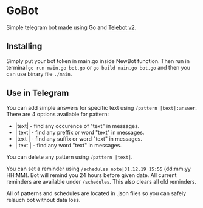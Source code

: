 # GoBot
Simple telegram bot made using Go and [Telebot v2](https://godoc.org/gopkg.in/tucnak/telebot.v2).

## Installing
Simply put your bot token in main.go inside NewBot function. Then run in terminal `go run main.go bot.go` or `go build main.go bot.go` and then you can use binary file `./main`.

## Use in Telegram
You can add simple answers for specific text using `/pattern |text|:answer`. 
There are 4 options available for pattern: 
* |text| - find any occurence of "text" in messages.
* | text| - find any preffix or word "text" in messages.
* |text | - find any suffix or word "text" in messages.
* | text | - find any word "text" in messages.

You can delete any pattern using `/pattern |text|`.

You can set a reminder using `/schedules note|31.12.19 15:55` (dd:mm:yy HH:MM).
Bot will remind you 24 hours before given date.
All current reminders are available under `/schedules`. This also clears all old reminders.

All of patterns and schedules are located in .json files so you can safely relauch bot without data loss.